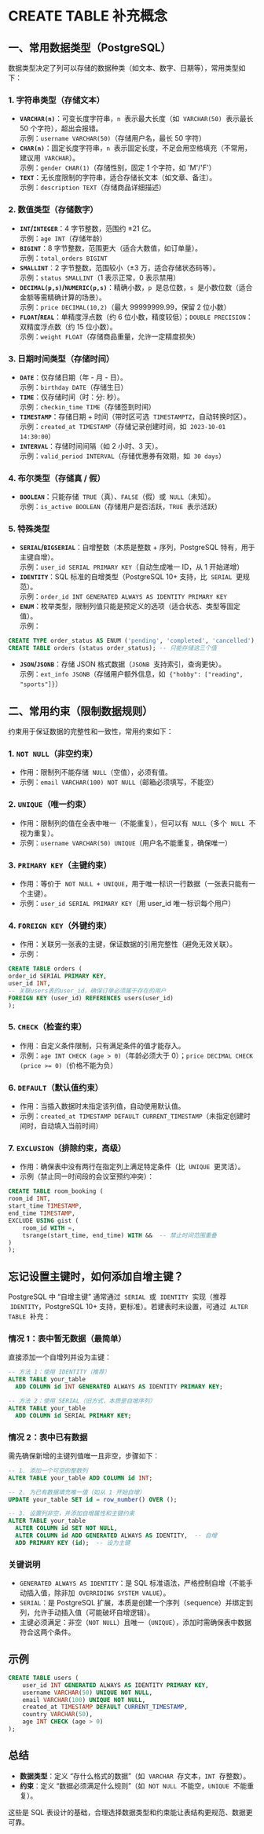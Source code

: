 # CREATE TABLE 补充概念

## 一、常用数据类型（PostgreSQL）

数据类型决定了列可以存储的数据种类（如文本、数字、日期等），常用类型如下：

### 1. 字符串类型（存储文本）

- **`VARCHAR(n)`**：可变长度字符串，`n`  表示最大长度（如  `VARCHAR(50)`  表示最长 50 个字符），超出会报错。  
   示例：`username VARCHAR(50)`（存储用户名，最长 50 字符）
- **`CHAR(n)`**：固定长度字符串，`n`  表示固定长度，不足会用空格填充（不常用，建议用  `VARCHAR`）。  
   示例：`gender CHAR(1)`（存储性别，固定 1 个字符，如 'M'/'F'）
- **`TEXT`**：无长度限制的字符串，适合存储长文本（如文章、备注）。  
   示例：`description TEXT`（存储商品详细描述）

### 2. 数值类型（存储数字）

- **`INT`/`INTEGER`**：4 字节整数，范围约 ±21 亿。  
   示例：`age INT`（存储年龄）
- **`BIGINT`**：8 字节整数，范围更大（适合大数值，如订单量）。  
   示例：`total_orders BIGINT`
- **`SMALLINT`**：2 字节整数，范围较小（±3 万，适合存储状态码等）。  
   示例：`status SMALLINT`（1 表示正常，0 表示禁用）
- **`DECIMAL(p,s)`/`NUMERIC(p,s)`**：精确小数，`p`  是总位数，`s`  是小数位数（适合金额等需精确计算的场景）。  
   示例：`price DECIMAL(10,2)`（最大 99999999.99，保留 2 位小数）
- **`FLOAT`/`REAL`**：单精度浮点数（约 6 位小数，精度较低）；`DOUBLE PRECISION`：双精度浮点数（约 15 位小数）。  
   示例：`weight FLOAT`（存储商品重量，允许一定精度损失）

### 3. 日期时间类型（存储时间）

- **`DATE`**：仅存储日期（年 - 月 - 日）。  
   示例：`birthday DATE`（存储生日）
- **`TIME`**：仅存储时间（时：分: 秒）。  
   示例：`checkin_time TIME`（存储签到时间）
- **`TIMESTAMP`**：存储日期 + 时间（带时区可选  `TIMESTAMPTZ`，自动转换时区）。  
   示例：`created_at TIMESTAMP`（存储记录创建时间，如  `2023-10-01 14:30:00`）
- **`INTERVAL`**：存储时间间隔（如 2 小时、3 天）。  
   示例：`valid_period INTERVAL`（存储优惠券有效期，如  `30 days`）

### 4. 布尔类型（存储真 / 假）

- **`BOOLEAN`**：只能存储  `TRUE`（真）、`FALSE`（假）或  `NULL`（未知）。  
   示例：`is_active BOOLEAN`（存储用户是否活跃，`TRUE`  表示活跃）

### 5. 特殊类型

- **`SERIAL`/`BIGSERIAL`**：自增整数（本质是整数 + 序列，PostgreSQL 特有，用于主键自增）。  
   示例：`user_id SERIAL PRIMARY KEY`（自动生成唯一 ID，从 1 开始递增）
- **`IDENTITY`**：SQL 标准的自增类型（PostgreSQL 10+ 支持，比  `SERIAL`  更规范）。  
   示例：`order_id INT GENERATED ALWAYS AS IDENTITY PRIMARY KEY`
- **`ENUM`**：枚举类型，限制列值只能是预定义的选项（适合状态、类型等固定值）。  
   示例：

```sql
CREATE TYPE order_status AS ENUM ('pending', 'completed', 'cancelled');
CREATE TABLE orders (status order_status); -- 只能存储这三个值
```

- **`JSON`/`JSONB`**：存储 JSON 格式数据（`JSONB`  支持索引，查询更快）。  
   示例：`ext_info JSONB`（存储用户额外信息，如  `{"hobby": ["reading", "sports"]}`）

## 二、常用约束（限制数据规则）

约束用于保证数据的完整性和一致性，常用约束如下：

### 1. `NOT NULL`（非空约束）

- 作用：限制列不能存储  `NULL`（空值），必须有值。
- 示例：`email VARCHAR(100) NOT NULL`（邮箱必须填写，不能空）

### 2. `UNIQUE`（唯一约束）

- 作用：限制列的值在全表中唯一（不能重复），但可以有  `NULL`（多个  `NULL`  不视为重复）。
- 示例：`username VARCHAR(50) UNIQUE`（用户名不能重复，确保唯一）

### 3. `PRIMARY KEY`（主键约束）

- 作用：等价于  `NOT NULL + UNIQUE`，用于唯一标识一行数据（一张表只能有一个主键）。
- 示例：`user_id SERIAL PRIMARY KEY`（用 user_id 唯一标识每个用户）

### 4. `FOREIGN KEY`（外键约束）

- 作用：关联另一张表的主键，保证数据的引用完整性（避免无效关联）。
- 示例：

```sql
CREATE TABLE orders (
order_id SERIAL PRIMARY KEY,
user_id INT,
-- 关联users表的user_id，确保订单必须属于存在的用户
FOREIGN KEY (user_id) REFERENCES users(user_id)
);
```

### 5. `CHECK`（检查约束）

- 作用：自定义条件限制，只有满足条件的值才能存入。
- 示例：`age INT CHECK (age > 0)`（年龄必须大于 0）；`price DECIMAL CHECK (price >= 0)`（价格不能为负）

### 6. `DEFAULT`（默认值约束）

- 作用：当插入数据时未指定该列值，自动使用默认值。
- 示例：`created_at TIMESTAMP DEFAULT CURRENT_TIMESTAMP`（未指定创建时间时，自动填入当前时间）

### 7. `EXCLUSION`（排除约束，高级）

- 作用：确保表中没有两行在指定列上满足特定条件（比  `UNIQUE`  更灵活）。
- 示例（禁止同一时间段的会议室预约冲突）：

```sql
CREATE TABLE room_booking (
room_id INT,
start_time TIMESTAMP,
end_time TIMESTAMP,
EXCLUDE USING gist (
    room_id WITH =,
    tsrange(start_time, end_time) WITH &&  -- 禁止时间范围重叠
)
);
```

## 忘记设置主键时，如何添加自增主键？

PostgreSQL 中 “自增主键” 通常通过  `SERIAL`  或  `IDENTITY`  实现（推荐  `IDENTITY`，PostgreSQL 10+ 支持，更标准）。若建表时未设置，可通过  `ALTER TABLE`  补充：

### 情况 1：表中暂无数据（最简单）

直接添加一个自增列并设为主键：

```sql
-- 方法 1：使用 IDENTITY（推荐）
ALTER TABLE your_table
  ADD COLUMN id INT GENERATED ALWAYS AS IDENTITY PRIMARY KEY;

-- 方法 2：使用 SERIAL（旧方式，本质是自增序列）
ALTER TABLE your_table
  ADD COLUMN id SERIAL PRIMARY KEY;
```

### 情况 2：表中已有数据

需先确保新增的主键列值唯一且非空，步骤如下：

```sql
-- 1. 添加一个可空的整数列
ALTER TABLE your_table ADD COLUMN id INT;

-- 2. 为已有数据填充唯一值（如从 1 开始自增）
UPDATE your_table SET id = row_number() OVER ();

-- 3. 设置列非空，并添加自增属性和主键约束
ALTER TABLE your_table
  ALTER COLUMN id SET NOT NULL,
  ALTER COLUMN id ADD GENERATED ALWAYS AS IDENTITY,  -- 自增
  ADD PRIMARY KEY (id);  -- 设为主键
```

### 关键说明

- `GENERATED ALWAYS AS IDENTITY`：是 SQL 标准语法，严格控制自增（不能手动插入值，除非加  `OVERRIDING SYSTEM VALUE`）。
- `SERIAL`：是 PostgreSQL 扩展，本质是创建一个序列（sequence）并绑定到列，允许手动插入值（可能破坏自增逻辑）。
- 主键必须满足：非空（`NOT NULL`）且唯一（`UNIQUE`），添加时需确保表中数据符合这两个条件。

## 示例

```sql
CREATE TABLE users (
    user_id INT GENERATED ALWAYS AS IDENTITY PRIMARY KEY,
    username VARCHAR(50) UNIQUE NOT NULL,
    email VARCHAR(100) UNIQUE NOT NULL,
    created_at TIMESTAMP DEFAULT CURRENT_TIMESTAMP,
    country VARCHAR(50),
    age INT CHECK (age > 0)
);
```

## 总结

- **数据类型**：定义 “存什么格式的数据”（如  `VARCHAR`  存文本，`INT`  存整数）。
- **约束**：定义 “数据必须满足什么规则”（如  `NOT NULL`  不能空，`UNIQUE`  不能重复）。

这些是 SQL 表设计的基础，合理选择数据类型和约束能让表结构更规范、数据更可靠。
